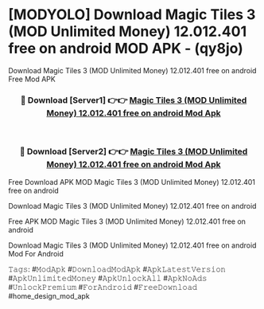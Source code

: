 # [MODYOLO] Download Magic Tiles 3 (MOD Unlimited Money) 12.012.401 free on android MOD APK - (qy8jo)
Download Magic Tiles 3 (MOD Unlimited Money) 12.012.401 free on android Free Mod APK

<div align="center">
<h3>🔴 Download [Server1] 👉👉 <a href="https://apk-comot.site?title=Magic_Tiles_3_(MOD_Unlimited_Money)_12.012.401_free_on_android">Magic Tiles 3 (MOD Unlimited Money) 12.012.401 free on android Mod Apk</a></h3><br>

<h3>🔴 Download [Server2] 👉👉 <a href="https://apk-comot.site?title=Magic_Tiles_3_(MOD_Unlimited_Money)_12.012.401_free_on_android">Magic Tiles 3 (MOD Unlimited Money) 12.012.401 free on android Mod Apk</a></h3>
</div>


Free Download APK MOD Magic Tiles 3 (MOD Unlimited Money) 12.012.401 free on android

Download Magic Tiles 3 (MOD Unlimited Money) 12.012.401 free on android 

Free APK MOD Magic Tiles 3 (MOD Unlimited Money) 12.012.401 free on android 

Download Magic Tiles 3 (MOD Unlimited Money) 12.012.401 free on android Mod For Android

𝚃𝚊𝚐𝚜: #𝙼𝚘𝚍𝙰𝚙𝚔 #𝙳𝚘𝚠𝚗𝚕𝚘𝚊𝚍𝙼𝚘𝚍𝙰𝚙𝚔 #𝙰𝚙𝚔𝙻𝚊𝚝𝚎𝚜𝚝𝚅𝚎𝚛𝚜𝚒𝚘𝚗 #𝙰𝚙𝚔𝚄𝚗𝚕𝚒𝚖𝚒𝚝𝚎𝚍𝙼𝚘𝚗𝚎𝚢 #𝙰𝚙𝚔𝚄𝚗𝚕𝚘𝚌𝚔𝙰𝚕𝚕 #𝙰𝚙𝚔𝙽𝚘𝙰𝚍𝚜 #𝚄𝚗𝚕𝚘𝚌𝚔𝙿𝚛𝚎𝚖𝚒𝚞𝚖 #𝙵𝚘𝚛𝙰𝚗𝚍𝚛𝚘𝚒𝚍 #𝙵𝚛𝚎𝚎𝙳𝚘𝚠𝚗𝚕𝚘𝚊𝚍 #home_design_mod_apk